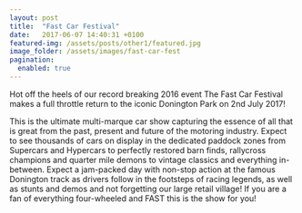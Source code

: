 ```yaml
---
layout: post
title:  "Fast Car Festival"
date:   2017-06-07 14:40:31 +0100
featured-img: /assets/posts/other1/featured.jpg
image_folder: /assets/images/fast-car-fest
pagination: 
  enabled: true
---
```


<p>Hot off the heels of our record breaking 2016 event The Fast Car Festival makes a full throttle return to the iconic Donington Park on 2nd July 2017!  

This is the ultimate multi-marque car show capturing the essence of all that is great from the past, present and future of the motoring industry. Expect to see thousands of cars on display in the dedicated paddock zones from Supercars and Hypercars to perfectly restored barn finds, rallycross champions and quarter mile demons to vintage classics and everything in-between. Expect a jam-packed day with non-stop action at the famous Donington track as drivers follow in the footsteps of racing legends, as well as stunts and demos and not forgetting our large retail village! If you are a fan of everything four-wheeled and FAST this is the show for you!</p>